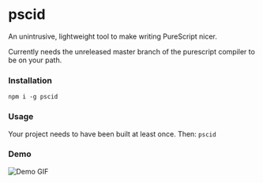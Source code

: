 pscid
===

An unintrusive, lightweight tool to make writing PureScript nicer.

Currently needs the unreleased master branch of the purescript compiler to be on
your path.

### Installation

`npm i -g pscid`

### Usage

Your project needs to have been built at least once. Then: `pscid`

### Demo

![Demo GIF](http://i.imgur.com/OTkRMhZ.gif)
